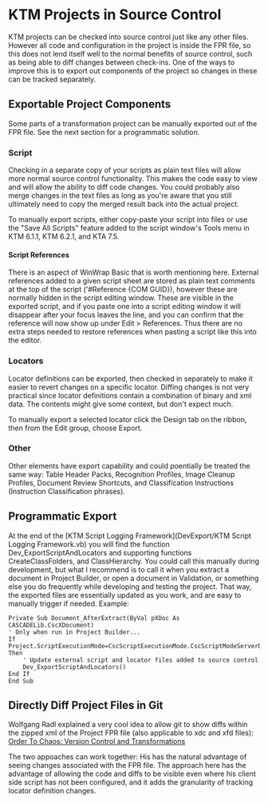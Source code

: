 # KTM Projects in Source Control

KTM projects can be checked into source control just like any other files.  However all code and configuration in the project is inside the FPR file, so this does not lend itself well to the normal benefits of source control, such as being able to diff changes between check-ins.  One of the ways to improve this is to export out components of the project so changes in these can be tracked separately.

## Exportable Project Components

Some parts of a transformation project can be manually exported out of the FPR file.  See the next section for a programmatic solution.

### Script

Checking in a separate copy of your scripts as plain text files will allow more normal source control functionality.  This makes the code easy to view and will allow the ability to diff code changes.  You could probably also merge changes in the text files as long as you're aware that you still ultimately need to copy the merged result back into the actual project.

To manually export scripts, either copy-paste your script into files or use the "Save All Scripts" feature added to the script window's Tools menu in KTM 6.1.1, KTM 6.2.1, and KTA 7.5.

#### Script References

There is an aspect of WinWrap Basic that is worth mentioning here.  External references added to a given script sheet are stored as plain text comments at the top of the script ('#Reference {COM GUID}), however these are normally hidden in the script editing window.  These are visible in the exported script, and if you paste one into a script editing window it will disappear after your focus leaves the line, and you can confirm that the reference will now show up under Edit > References.  Thus there are no extra steps needed to restore references when pasting a script like this into the editor.

### Locators

Locator definitions can be exported, then checked in separately to make it easier to revert changes on a specific locator.  Diffing changes is not very practical since locator definitions contain a combination of binary and xml data.  The contents might give some context, but don't expect much.

To manually export a selected locator click the Design tab on the ribbon, then from the Edit group, choose Export.

### Other

Other elements have export capability and could poentially be treated the same way: Table Header Packs, Recognition Profiles, Image Cleanup Profiles, Document Review Shortcuts, and Classification Instructions (Instruction Classification phrases).

## Programmatic Export

At the end of the [KTM Script Logging Framework](DevExport/KTM Script Logging Framework.vb) you will find the function Dev_ExportScriptAndLocators and supporting functions CreateClassFolders, and ClassHierarchy.  You could call this manually during development, but what I recommend is to call it when you extract a document in Project Builder, or open a document in Validation, or something else you do frequently while developing and testing the project.  That way, the exported files are essentially updated as you work, and are easy to manually trigger if needed.  Example:

    Private Sub Document_AfterExtract(ByVal pXDoc As CASCADELib.CscXDocument)
    ' Only when run in Project Builder...
    If Project.ScriptExecutionMode=CscScriptExecutionMode.CscScriptModeServerDesign Then
        ' Update external script and locator files added to source control
        Dev_ExportScriptAndLocators()
    End If
    End Sub

## Directly Diff Project Files in Git

Wolfgang Radl explained a very cool idea to allow git to show diffs within the zipped xml of the Project FPR file (also applicable to xdc and xfd files): [Order To Chaos: Version Control and Transformations](https://www.theorycrafter.org/quipu/order-to-chaos-version-control-and-transformations/)

The two appoaches can work together: His has the natural advantage of seeing changes associated with the FPR file.  The approach here has the advantage of allowing the code and diffs to be visible even where his client side script has not been configured, and it adds the granularity of tracking locator definition changes.
